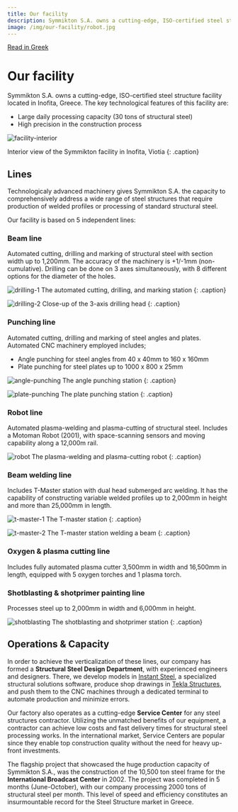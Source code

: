 ```yaml
---
title: Our facility
description: Symmikton S.A. owns a cutting-edge, ISO-certified steel structure facility located at a 6-acre lot in Inofita, Greece.
image: /img/our-facility/robot.jpg
---
```


[Read in Greek](/our-facility/gr)

# Our facility

Symmikton S.A. owns a cutting-edge, ISO-certified steel structure facility located in Inofita, Greece. The key technological features of this facility are:

* Large daily processing capacity (30 tons of structural steel)
* High precision in the construction process

![facility-interior](/img/our-facility/facility-interior.jpg)

Interior view of the Symmikton facility in Inofita, Viotia
{: .caption}

## Lines

Technologicaly advanced machinery gives Symmikton S.A. the capacity to comprehensively address a wide range of steel structures that require production of welded profiles or processing of standard structural steel.

Our facility is based on 5 independent lines:

### Beam line
Automated cutting, drilling and marking of structural steel with section width up to 1,200mm. The accuracy of the machinery is +1/-1mm (non-cumulative). Drilling can be done on 3 axes simultaneously, with 8 different options for the diameter of the holes.

![drilling-1](/img/our-facility/drilling-1.jpg)
The automated cutting, drilling, and marking station
{: .caption}

![drilling-2](/img/our-facility/drilling-2.jpg)
Close-up of the 3-axis drilling head
{: .caption}

### Punching line
Automated cutting, drilling and marking of steel angles and plates. Automated CNC machinery employed includes;

* Angle punching for steel angles from 40 x 40mm to 160 x 160mm 
* Plate punching for steel plates up to 1000 x 800 x 25mm 

![angle-punching](/img/our-facility/angle-punching.jpg)
The angle punching station
{: .caption}

![plate-punching](/img/our-facility/plate-punching.jpg)
The plate punching station
{: .caption}

### Robot line
Automated plasma-welding and plasma-cutting of structural steel. Includes a Motoman Robot (2001), with space-scanning sensors and moving capability along a 12,000m rail.

![robot](/img/our-facility/robot.jpg)
The plasma-welding and plasma-cutting robot
{: .caption}

### Beam welding line
Includes T-Master station with dual head submerged arc welding. It has the capability of constructing variable welded profiles up to 2,000mm in height and more than 25,000mm in length.

![t-master-1](/img/our-facility/t-master-1.jpg)
The T-master station
{: .caption}

![t-master-2](/img/our-facility/t-master-2.jpg)
The T-master station welding a beam
{: .caption}

### Oxygen & plasma cutting line
Includes fully automated plasma cutter 3,500mm in width and 16,500mm in length, equipped with 5 oxygen torches and 1 plasma torch.

### Shotblasting & shotprimer painting line
Processes steel up to 2,000mm in width and 6,000mm in height.

![shotblasting](/img/our-facility/shotblasting.jpg)
The shotblasting and shotprimer station
{: .caption}


## Operations & Capacity

In order to achieve the verticalization of these lines, our company has formed a **Structural Steel Design Department**, with experienced engineers and designers. There, we develop models in [Instant Steel](https://eng.ccs.gr/software/steel-structures/instant-steel/), a specialized structural solutions software, produce shop drawings in [Tekla Structures](https://www.tekla.com/us/products/tekla-structures), and push them to the CNC machines through a dedicated terminal to automate production and minimize errors.

Our factory also operates as a cutting-edge **Service Center** for any steel structures contractor. Utilizing the unmatched benefits of our equipment, a contractor can achieve low costs and fast delivery times for structural steel processing works. In the international market, Service Centers are popular since they enable top construction quality without the need for heavy up-front investments.

The flagship project that showcased the huge production capacity of Symmikton S.A., was the construction of the 10,500 ton steel frame for the **International Broadcast Center** in 2002. The project was completed in 5 months (June-October), with our company processing 2000 tons of structural steel per month. This level of speed and efficiency constitutes an insurmountable record for the Steel Structure market in Greece.

